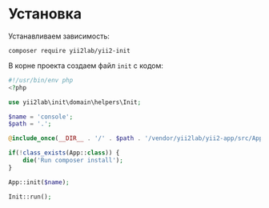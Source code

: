 Установка
===

Устанавливаем зависимость:

```
composer require yii2lab/yii2-init
```

В корне проекта создаем файл `init` с кодом:

```php
#!/usr/bin/env php
<?php

use yii2lab\init\domain\helpers\Init;

$name = 'console';
$path = '.';

@include_once(__DIR__ . '/' . $path . '/vendor/yii2lab/yii2-app/src/App.php');

if(!class_exists(App::class)) {
	die('Run composer install');
}

App::init($name);

Init::run();
```
